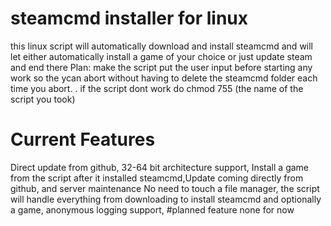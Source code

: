 # steamcmd installer for linux
this linux script will automatically download and install steamcmd and will let either automatically install a game of your choice or just update steam and end there
Plan: make the script put the user input before starting any work so the ycan abort without having to delete the steamcmd folder each time you abort.
. if the script dont work do chmod 755 (the name of the script you took)
# Current Features
Direct update from github,
32-64 bit architecture support,
Install a game from the script after it installed steamcmd,Update coming directly from github, and server maintenance 
No need to touch a file manager, the script will handle everything from downloading to install steamcmd and optionally a game,
anonymous logging support,
#planned feature
none for now
